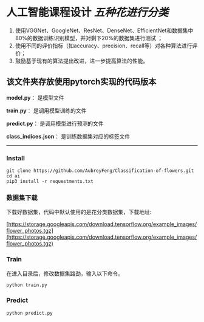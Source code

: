 # 人工智能课程设计 *五种花进行分类*

1. 使用VGGNet、GoogleNet、ResNet、DenseNet、EfficientNet和数据集中80%的数据训练识别模型，并对剩下20%的数据集进行测试 ；
2. 使用不同的评价指标（如accuracy、precision、recall等）对各种算法进行评价；
3. 鼓励基于现有的算法提出改进，进一步提高算法的性能。

## 该文件夹存放使用pytorch实现的代码版本

**model.py**： 是模型文件

**train.py**： 是调用模型训练的文件

**predict.py**： 是调用模型进行预测的文件

**class_indices.json**： 是训练数据集对应的标签文件

---

### Install

```
git clone https://github.com/AubreyFeng/Classification-of-flowers.git
cd ai
pip3 install -r requestments.txt
```

### 数据集下载

下载好数据集，代码中默认使用的是花分类数据集，下载地址:

[https://storage.googleapis.com/download.tensorflow.org/example_images/flower_photos.tgz](https://storage.googleapis.com/download.tensorflow.org/example_images/flower_photos.tgz)

### Train

在进入目录后，修改数据集路劲，输入以下命令。

```bash
python train.py
```

### Predict

```
python predict.py
```
